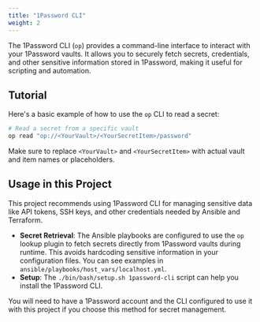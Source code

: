```yaml
---
title: "1Password CLI"
weight: 2
---
```


The 1Password CLI (`op`) provides a command-line interface to interact with your 1Password vaults. It allows you to securely fetch secrets, credentials, and other sensitive information stored in 1Password, making it useful for scripting and automation.

## Tutorial

Here's a basic example of how to use the `op` CLI to read a secret:

```bash
# Read a secret from a specific vault
op read "op://<YourVault>/<YourSecretItem>/password"
```

Make sure to replace `<YourVault>` and `<YourSecretItem>` with actual vault and item names or placeholders.

## Usage in this Project

This project recommends using 1Password CLI for managing sensitive data like API tokens, SSH keys, and other credentials needed by Ansible and Terraform.

*   **Secret Retrieval**: The Ansible playbooks are configured to use the `op` lookup plugin to fetch secrets directly from 1Password vaults during runtime. This avoids hardcoding sensitive information in your configuration files. You can see examples in `ansible/playbooks/host_vars/localhost.yml`.
*   **Setup**: The `./bin/bash/setup.sh 1password-cli` script can help you install the 1Password CLI.

You will need to have a 1Password account and the CLI configured to use it with this project if you choose this method for secret management.
